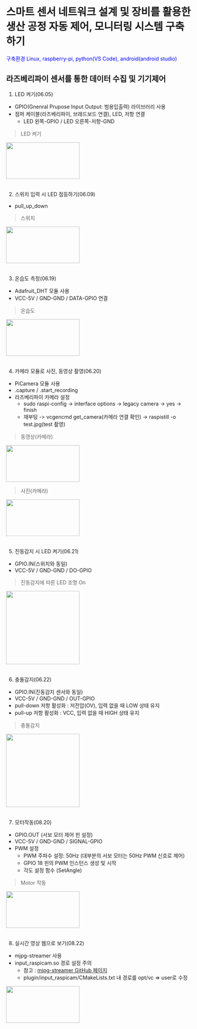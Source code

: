 



# 스마트 센서 네트워크 설계 및 장비를 활용한 생산 공정 자동 제어, 모니터링 시스템 구축하기

<span style="color:blue">구축환경  Linux, raspberry-pi, python(VS Code), android(android studio)</span>


## 라즈베리파이 센서를 통한 데이터 수집 및 기기제어

1. LED 켜기(06.05)
- GPIO(Gnenral Prupose Input Output: 범용입출력) 라이브러리 사용
- 점퍼 케이블(라즈베리파이, 브레드보드 연결), LED, 저항 연결
    - LED 왼쪽-GPIO / LED 오른쪽-저항-GND

> LED 켜기
<img width="200" height="100" src="https://github.com/HyeongChank/Raspberry_pi/assets/122770625/083a0c25-f94a-447f-9058-7998667e6243"/>
<br><br>

2. 스위치 입력 시 LED 점등하기(06.09)
- pull_up_down

> 스위치
<img width="200" height="100" src="https://github.com/HyeongChank/Raspberry_pi/assets/122770625/4ecca2e1-a5e6-47e0-8b33-2d3f8ff8b52b"/>
<br><br>

3. 온습도 측정(06.19)
- Adafruit_DHT 모듈 사용
- VCC-5V / GND-GND / DATA-GPIO 연결

> 온습도
<img width="200" height="100" src="https://github.com/HyeongChank/Raspberry_pi/assets/122770625/e919baae-1be2-4c43-a0fe-ba2997a9dc58"/>
<br><br>

4. 카메라 모듈로 사진, 동영상 촬영(06.20)
- PiCamera 모듈 사용
- .capture / .start_recording
- 라즈베리파이 카메라 설정
    - sudo raspi-config -> interface options -> legacy camera -> yes -> finish
    - 재부팅 -> vcgencmd get_camera(카메라 연결 확인) -> raspistill -o test.jpg(test 촬영)

> 동영상(카메라)
<img width="200" height="100" src="https://github.com/HyeongChank/Raspberry_pi/assets/122770625/b2269571-27de-4cec-ab94-c4ab68821a6c"/>

> 사진(카메라)
<img width="200" height="100" src="https://github.com/HyeongChank/Raspberry_pi/assets/122770625/114b1aa8-c49f-45ab-9340-eeb5bd8a9e54"/>
<br><br>

5. 진동감지 시 LED 켜기(06.21)
- GPIO.IN(스위치와 동일)
- VCC-5V / GND-GND / DO-GPIO

> 진동감지에 따른 LED 조명 On
<img width="200" height="200" src="https://github.com/HyeongChank/Raspberry_pi/assets/122770625/0d671ea5-7567-4161-9b9c-fba7abc75560"/>
<br><br>

6. 충돌감지(06.22)
- GPIO.IN(진동감지 센서와 동일)
- VCC-5V / GND-GND / OUT-GPIO
- pull-down 저항 활성화 : 저전압(OV), 입력 없을 때 LOW 상태 유지
- pull-up 저항 활성화 : VCC, 입력 없을 때 HIGH 상태 유지

> 충돌감지
<img width="200" height="200" src="https://github.com/HyeongChank/Raspberry_pi/assets/122770625/c9e7f7f3-7599-46c6-80fd-6ed4fffc13b8"/>
<br><br>

7. 모터작동(08.20)
- GPIO.OUT (서보 모터 제어 핀 설정)
- VCC-5V / GND-GND / SIGNAL-GPIO
- PWM 설정
    - PWM 주파수 설정: 50Hz (대부분의 서보 모터는 50Hz PWM 신호로 제어)
    - GPIO 18 핀의 PWM 인스턴스 생성 및 시작
    - 각도 설정 함수 (SetAngle)

> Motor 작동
<img width="200" height="100" src="https://github.com/HyeongChank/smart_sensor_control/assets/122770625/dfd834cc-00de-4e6c-89b7-aec8ed977aba"/>
<br><br>

8. 실시간 영상 웹으로 보기(08.22)
- mjpg-streamer 사용
- input_raspicam.so 경로 설정 주의
    - 참고 : [mjpg-streamer GitHub 페이지](https://github.com/jacksonliam/mjpg-streamer)
    - plugin/input_raspicam/CMakeLists.txt 내 경로를 opt/vc => user로 수정
<img width="200" height="100" src="https://github.com/HyeongChank/smart_sensor_control/assets/122770625/5b8531af-4229-464d-ae46-0d8bc6814e1f"/>


















